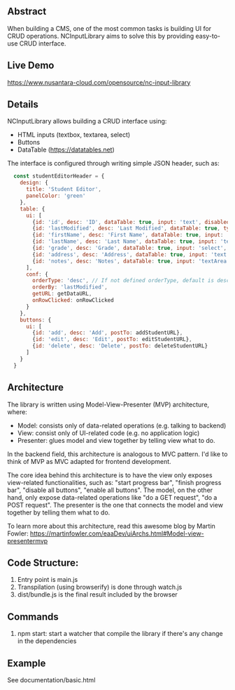 ## Abstract
When building a CMS, one of the most common tasks is building UI for CRUD operations.
NCInputLibrary aims to solve this by providing easy-to-use CRUD interface.

## Live Demo
https://www.nusantara-cloud.com/opensource/nc-input-library

## Details
NCInputLibrary allows building a CRUD interface using:
* HTML inputs (textbox, textarea, select)
* Buttons
* DataTable (https://datatables.net)

The interface is configured through writing simple JSON header, such as:
```javascript
  const studentEditorHeader = {
    design: {
      title: 'Student Editor',
      panelColor: 'green'
    },
    table: {
      ui: [
        {id: 'id', desc: 'ID', dataTable: true, input: 'text', disabled: true},
        {id: 'lastModified', desc: 'Last Modified', dataTable: true, type: 'date'},
        {id: 'firstName', desc: 'First Name', dataTable: true, input: 'text', disabled: false},
        {id: 'lastName', desc: 'Last Name', dataTable: true, input: 'text', disabled: false},
        {id: 'grade', desc: 'Grade', dataTable: true, input: 'select', disabled: false, selectData: getStudentGrades},
        {id: 'address', desc: 'Address', dataTable: true, input: 'text', disabled: false},
        {id: 'notes', desc: 'Notes', dataTable: true, input: 'textArea'}
      ],
      conf: {
        orderType: 'desc', // If not defined orderType, default is desc
        orderBy: 'lastModified',
        getURL: getDataURL,
        onRowClicked: onRowClicked
      }
    },
    buttons: {
      ui: [
        {id: 'add', desc: 'Add', postTo: addStudentURL},
        {id: 'edit', desc: 'Edit', postTo: editStudentURL},
        {id: 'delete', desc: 'Delete', postTo: deleteStudentURL}
      ]
    }
  }

```


## Architecture
The library is written using Model-View-Presenter (MVP) architecture, where:
* Model: consists only of data-related operations (e.g. talking to backend)
* View: consist only of UI-related code (e.g. no application logic)
* Presenter: glues model and view together by telling view what to do.

In the backend field, this architecture is analogous to MVC pattern. I'd like to think of MVP as MVC adapted for frontend development.

The core idea behind this architecture is to have the view only exposes view-related functionalities, such as: "start progress bar", "finish progress bar", "disable all buttons", "enable all buttons". The model, on the other hand, only expose data-related operations like "do a GET request", "do a POST request". The presenter is the one that connects the model and view together by telling them what to do.

To learn more about this architecture, read this awesome blog by Martin Fowler:
https://martinfowler.com/eaaDev/uiArchs.html#Model-view-presentermvp

## Code Structure:
1. Entry point is main.js
2. Transpilation (using browserify) is done through watch.js
3. dist/bundle.js is the final result included by the browser

## Commands
1. npm start: start a watcher that compile the library if there's any change in the dependencies


## Example
See documentation/basic.html
